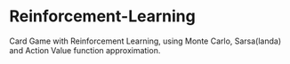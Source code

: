 # Reinforcement-Learning
Card Game with Reinforcement Learning, using Monte Carlo, Sarsa(landa) and Action Value function approximation.
